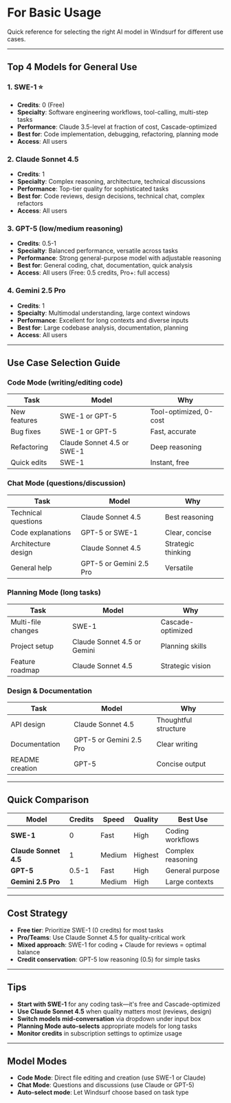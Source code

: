 # For Basic Usage

Quick reference for selecting the right AI model in Windsurf for different use cases.

---

## Top 4 Models for General Use

### 1. **SWE-1** ⭐
- **Credits**: 0 (Free)
- **Specialty**: Software engineering workflows, tool-calling, multi-step tasks
- **Performance**: Claude 3.5-level at fraction of cost, Cascade-optimized
- **Best for**: Code implementation, debugging, refactoring, planning mode
- **Access**: All users

### 2. **Claude Sonnet 4.5**
- **Credits**: 1
- **Specialty**: Complex reasoning, architecture, technical discussions
- **Performance**: Top-tier quality for sophisticated tasks
- **Best for**: Code reviews, design decisions, technical chat, complex refactors
- **Access**: All users

### 3. **GPT-5 (low/medium reasoning)**
- **Credits**: 0.5-1
- **Specialty**: Balanced performance, versatile across tasks
- **Performance**: Strong general-purpose model with adjustable reasoning
- **Best for**: General coding, chat, documentation, quick analysis
- **Access**: All users (Free: 0.5 credits, Pro+: full access)

### 4. **Gemini 2.5 Pro**
- **Credits**: 1
- **Specialty**: Multimodal understanding, large context windows
- **Performance**: Excellent for long contexts and diverse inputs
- **Best for**: Large codebase analysis, documentation, planning
- **Access**: All users

---

## Use Case Selection Guide

### **Code Mode** (writing/editing code)
| Task | Model | Why |
|------|-------|-----|
| New features | SWE-1 or GPT-5 | Tool-optimized, 0-cost |
| Bug fixes | SWE-1 or GPT-5 | Fast, accurate |
| Refactoring | Claude Sonnet 4.5 or SWE-1 | Deep reasoning |
| Quick edits | SWE-1 | Instant, free |

### **Chat Mode** (questions/discussion)
| Task | Model | Why |
|------|-------|-----|
| Technical questions | Claude Sonnet 4.5 | Best reasoning |
| Code explanations | GPT-5 or SWE-1 | Clear, concise |
| Architecture design | Claude Sonnet 4.5 | Strategic thinking |
| General help | GPT-5 or Gemini 2.5 Pro | Versatile |

### **Planning Mode** (long tasks)
| Task | Model | Why |
|------|-------|-----|
| Multi-file changes | SWE-1 | Cascade-optimized |
| Project setup | Claude Sonnet 4.5 or Gemini | Planning skills |
| Feature roadmap | Claude Sonnet 4.5 | Strategic vision |

### **Design & Documentation**
| Task | Model | Why |
|------|-------|-----|
| API design | Claude Sonnet 4.5 | Thoughtful structure |
| Documentation | GPT-5 or Gemini 2.5 Pro | Clear writing |
| README creation | GPT-5 | Concise output |

---

## Quick Comparison

| Model | Credits | Speed | Quality | Best Use |
|-------|---------|-------|---------|----------|
| **SWE-1** | 0 | Fast | High | Coding workflows |
| **Claude Sonnet 4.5** | 1 | Medium | Highest | Complex reasoning |
| **GPT-5** | 0.5-1 | Fast | High | General purpose |
| **Gemini 2.5 Pro** | 1 | Medium | High | Large contexts |

---

## Cost Strategy

- **Free tier**: Prioritize SWE-1 (0 credits) for most tasks
- **Pro/Teams**: Use Claude Sonnet 4.5 for quality-critical work
- **Mixed approach**: SWE-1 for coding + Claude for reviews = optimal balance
- **Credit conservation**: GPT-5 low reasoning (0.5) for simple tasks

---

## Tips

- **Start with SWE-1** for any coding task—it's free and Cascade-optimized
- **Use Claude Sonnet 4.5** when quality matters most (reviews, design)
- **Switch models mid-conversation** via dropdown under input box
- **Planning Mode auto-selects** appropriate models for long tasks
- **Monitor credits** in subscription settings to optimize usage

---

## Model Modes

- **Code Mode**: Direct file editing and creation (use SWE-1 or Claude)
- **Chat Mode**: Questions and discussions (use Claude or GPT-5)
- **Auto-select mode**: Let Windsurf choose based on task type
